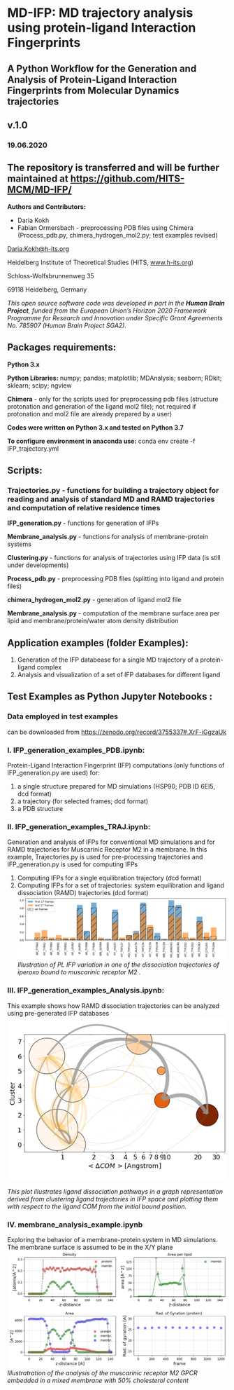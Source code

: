 # MD-IFP: MD trajectory analysis using protein-ligand Interaction Fingerprints
## A Python Workflow for the Generation and Analysis of Protein-Ligand Interaction Fingerprints from Molecular Dynamics trajectories
## v.1.0
### 19.06.2020  
## The repository is transferred and will be further maintained at https://github.com/HITS-MCM/MD-IFP/ 

__Authors and Contributors:__

* Daria Kokh
* Fabian Ormersbach - preprocessing PDB files using Chimera (Process_pdb.py, chimera_hydrogen_mol2.py; test examples revised) 


Daria.Kokh@h-its.org

Heidelberg Institute of Theoretical Studies (HITS, www.h-its.org)

Schloss-Wolfsbrunnenweg 35

69118 Heidelberg, Germany
    

*This open source software code was developed in part in the __Human Brain Project__, funded from the European Union’s Horizon 2020 Framework Programme for Research and Innovation under Specific Grant Agreements  No. 785907 (Human Brain Project  SGA2).*

## __Packages requirements:__
__Python 3.x__

__Python Libraries:__ numpy;    pandas;  matplotlib;  MDAnalysis;  seaborn; RDkit; sklearn;  scipy; ngview 

__Chimera__ - only for the scripts used for preprocessing pdb files (structure protonation and generation of the ligand mol2 file); not required if protonation and mol2 file are already prepared by a user)
    
__Codes were written on Python 3.x and tested on Python 3.7__

__To configure environment in anaconda use:__
conda env create -f IFP_trajectory.yml



## Scripts:


### __Trajectories.py__  - functions for building a trajectory object for reading and analysis of standard MD and RAMD trajectories and computation of relative residence times

__IFP_generation.py__  -  functions for generation of IFPs

__Membrane_analysis.py__ - functions for analysis of membrane-protein systems 

__Clustering.py__   - functions for analysis of trajectories using IFP data   (is still under developments)

__Process_pdb.py__   - preprocessing PDB files (splitting into ligand and protein files)

__chimera_hydrogen_mol2.py__  - generation of ligand mol2 file

__Membrane_analysis.py__ - computation of the membrane surface area per lipid and membrane/protein/water atom density distribution  

       
## Application examples (folder Examples):

   1. Generation of the IFP databease for a single MD trajectory of a protein-ligand complex
   2. Analysis and visualization of a set of IFP databases for different ligand 

## Test Examples as Python Jupyter Notebooks :

### Data employed in test examples 
   can be downloaded from  https://zenodo.org/record/3755337#.XrF-iGgzaUk

### I. __IFP_generation_examples_PDB.ipynb:__

Protein-Ligand Interaction Fingerprint (IFP) computations (only functions of IFP_generation.py are used) for:
   1. a single structure prepared for MD simulations (HSP90; PDB ID 6EI5, dcd format)
   2. a trajectory (for selected frames; dcd format)
   3. a PDB structure


### II. __IFP_generation_examples_TRAJ.ipynb:__ 

Generation and analysis of IFPs for conventional MD simulations and for RAMD trajectories for Muscarinic Receptor M2 in a membrane.  In this example,  Trajectories.py is used for pre-processing trajectories and IFP_generation.py is used for computing IFPs
   1. Computing IFPs for a single equilibration trajectory (dcd format)
   3. Computing IFPs for a set of trajectories: system equilibration and ligand dissociation (RAMD) trajectories (dcd format)
![HSP90](/images/ifp_RAMD_4MQT.png)
*Illustration of PL IFP variation in one of the dissociation trajectories of iperoxo bound to muscarinic receptor M2 .*


### III. __IFP_generation_examples_Analysis.ipynb:__ 

This example shows how RAMD dissociation trajectories can be analyzed using pre-generated IFP databases 
![HSP90](/images/cluster-traj.png)

*This plot illustrates ligand dissociation pathways in a graph representation derived from clustering ligand trajectories in IFP space and plotting them with respect to the ligand COM from the initial bound position.*
   
   
### IV. __membrane_analysis_example.ipynb__

Exploring the behavior of a membrane-protein system in MD simulations. The membrane surface is assumed to be in the X/Y plane 
![HSP90](/images/Membrane.png)
*Illustratration of the analysis of the muscarinic receptor M2 GPCR embedded in a mixed membrane with 50% cholesterol content*
